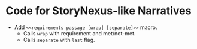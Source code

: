 Code for StoryNexus-like Narratives
===================================

* Add `<<requirements passage [wrap] [separate]>>` macro.
	* Calls `wrap` with requirement and met/not-met.
	* Calls `separate` with `last` flag.

<!-- vim:et
-->
